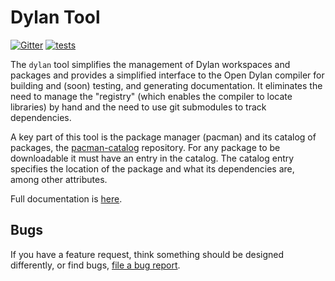 # Dylan Tool

[![Gitter](https://badges.gitter.im/dylan-lang/general.svg)](https://gitter.im/dylan-lang/general?utm_source=badge&utm_medium=badge&utm_campaign=pr-badge) [![tests](https://github.com/cgay/dylan-tool/actions/workflows/build-and-test.yml/badge.svg)](https://github.com/cgay/dylan-tool/actions/workflows/build-and-test.yml)

The `dylan` tool simplifies the management of Dylan workspaces and packages and
provides a simplified interface to the Open Dylan compiler for building and
(soon) testing, and generating documentation. It eliminates the need to manage
the "registry" (which enables the compiler to locate libraries) by hand and the
need to use git submodules to track dependencies.

A key part of this tool is the package manager (pacman) and its catalog of
packages, the [pacman-catalog](https://github.com/dylan-lang/pacman-catalog)
repository. For any package to be downloadable it must have an entry in the
catalog. The catalog entry specifies the location of the package and what its
dependencies are, among other attributes.

Full documentation is
[here](https://docs.opendylan.org/packages/dylan-tool/documentation/source/index.html).

## Bugs

If you have a feature request, think something should be designed differently, or find
bugs, [file a bug report](https://github.com/dylan-lang/dylan-tool/issues).
